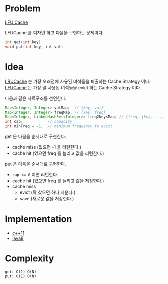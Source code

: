 # Problem

[LFU Cache](https://leetcode.com/problems/lfu-cache/)

LFUCache 를 디자인 하고 다음을 구현하는 문제이다.

```java
int get(int key)
void put(int key, int val)
```

# Idea

[LRUCache](/leetcode/LRUCache/README.md) 는 가장 오래전에 사용된
녀석들을 퇴출하는 Cache Strategy
이다. [LFUCache](/leetcode2/LFUCache/README.md) 는 가장 덜 사용된
녀석들을 evict 하는 Cache Strategy 이다.

다음과 같은 자료구조를 선언한다.

```java
Map<Integer, Integer> valMap;  // {key, val}
Map<Integer, Integer> freqMap; // {key, freq}
Map<Integer, LinkedHashSet<Integer>> freq2keysMap; // {freq, {key, ...}}
int cap;           // capacity
int minFreq = -1;  // minimum frequency to evict
```

get 은 다음을 순서대로 구현한다.

* cache miss (없으면 -1 을 리턴한다.)
* cache hit (있으면 freq 를 늘리고 값을 리턴한다.)

put 은 다음을 순서대로 구현한다.

* `cap <= 0` 이면 리턴한다.
* cache hit (있으면 freq 를 늘리고 값을 저장한다.)
* cache miss
  * evict (꽉 찼으면 하나 지운다.)
  * save (새로운 값을 저장한다.)

# Implementation

* [c++11](a.cpp)
* [java8](MainApp.java)

# Complexity

```
get: O(1) O(N)
put: O(1) O(N)
```
